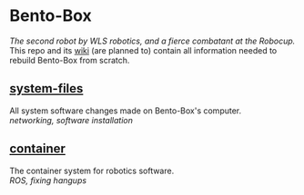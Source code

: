 # Bento-Box

*The second robot by WLS robotics, and a fierce combatant at the Robocup.*  
This repo and its [wiki](https://github.com/Bento-Robotics/Bento-Box/wiki) (are planned to) contain all information needed to rebuild Bento-Box from scratch.

## [system-files](./system-files/README.md)
All system software changes made on Bento-Box's computer.  
*networking, software installation*

## [container](./container/README.md)
The container system for robotics software.  
*ROS, fixing hangups*
